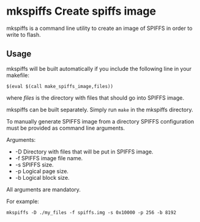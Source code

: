 # mkspiffs Create spiffs image

mkspiffs is a command line utility to create an image of SPIFFS in order
to write to flash.

## Usage

mkspiffs will be built automatically if you include the following line in your
makefile:

```
$(eval $(call make_spiffs_image,files))
```

where *files* is the directory with files that should go into SPIFFS image.

mkspiffs can be built separately. Simply run `make` in the mkspiffs directory.

To manually generate SPIFFS image from a directory SPIFFS configuration must be
provided as command line arguments.

Arguments:
 * -D Directory with files that will be put in SPIFFS image.
 * -f SPIFFS image file name.
 * -s SPIFFS size.
 * -p Logical page size.
 * -b Logical block size.

All arguments are mandatory.

For example:

```
mkspiffs -D ./my_files -f spiffs.img -s 0x10000 -p 256 -b 8192
```
